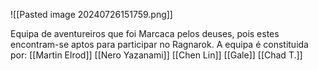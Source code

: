 ![[Pasted image 20240726151759.png]]

Equipa de aventureiros que foi Marcaca pelos deuses, pois estes encontram-se aptos para participar no Ragnarok.
A equipa é constituida por:
[[Martin Elrod]]
[[Nero Yazanami]]
[[Chen Lin]]
[[Gale]]
[[Chad T.]]

